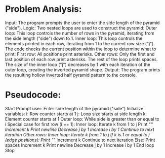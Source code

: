    # Problem Analysis:
 Input: The program prompts the user to enter the side length of the pyramid ("side").
 Logic:
       Two nested loops are used to construct the pyramid:
      Outer loop: This loop controls the number of rows in the pyramid, iterating from the side length ("side") down to 1.
      Inner loop: This loop controls the elements printed in each row, iterating from 1 to the current row size ("j").
     The code checks the current position within the loop to determine what to print:
    First row: All positions print asterisks.
    Other rows: Only the first and last position of each row print asterisks. The rest of the loop prints spaces.
    The size of the inner loop ("j") decreases by 1 with each iteration of the outer loop, creating the inverted pyramid shape.
    Output: The program prints the resulting hollow inverted half pyramid pattern to the console.
  # Pseudocode:
Start
     Prompt user: Enter side length of the pyramid ("side")
Initialize variables:
  i: Row counter starts at 1
  j: Loop size starts at side length
  k: Element counter starts at 1
Outer loop: While side is greater than or equal to i
  Special case for first row (i == 1):
Inner loop: Iterate k from 1 to j
  Print "*"
   Increment k
   Print newline
   Decrease j by 1
  Increase i by 1
  Continue to next iteration
  Other rows:
  Inner loop: Iterate k from 1 to j
If k is 1 or equal to j (edge positions):
  Print "*"
   Increment k
  Continue to next iteration
Else:
  Print spaces
  Increment k
   Print newline
   Decrease j by 1
  Increase i by 1
  End loop
Stop
